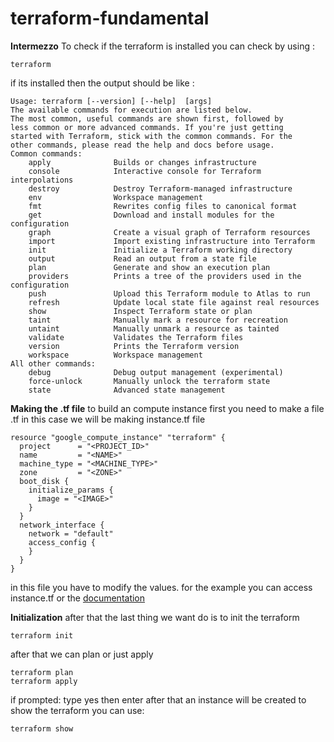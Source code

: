 # terraform-fundamental
**Intermezzo**
To check if the terraform is installed you can check by using :

    terraform

if its installed then the output should be like :

    Usage: terraform [--version] [--help]  [args]
    The available commands for execution are listed below.
    The most common, useful commands are shown first, followed by
    less common or more advanced commands. If you're just getting
    started with Terraform, stick with the common commands. For the
    other commands, please read the help and docs before usage.
    Common commands:
        apply              Builds or changes infrastructure
        console            Interactive console for Terraform interpolations
        destroy            Destroy Terraform-managed infrastructure
        env                Workspace management
        fmt                Rewrites config files to canonical format
        get                Download and install modules for the configuration
        graph              Create a visual graph of Terraform resources
        import             Import existing infrastructure into Terraform
        init               Initialize a Terraform working directory
        output             Read an output from a state file
        plan               Generate and show an execution plan
        providers          Prints a tree of the providers used in the configuration
        push               Upload this Terraform module to Atlas to run
        refresh            Update local state file against real resources
        show               Inspect Terraform state or plan
        taint              Manually mark a resource for recreation
        untaint            Manually unmark a resource as tainted
        validate           Validates the Terraform files
        version            Prints the Terraform version
        workspace          Workspace management
    All other commands:
        debug              Debug output management (experimental)
        force-unlock       Manually unlock the terraform state
        state              Advanced state management

**Making the .tf file**
to build an compute instance first you need to make a file .tf in this case we will be making instance.tf file

    resource "google_compute_instance" "terraform" {
      project      = "<PROJECT_ID>"
      name         = "<NAME>"
      machine_type = "<MACHINE_TYPE>"
      zone         = "<ZONE>"
      boot_disk {
        initialize_params {
          image = "<IMAGE>"
        }
      }
      network_interface {
        network = "default"
        access_config {
        }
      }
    }
in this file you have to modify the values. for the example you can access instance.tf
or the [documentation](https://cloud.google.com/docs/terraform)

**Initialization**
after that the last thing we want do is to init the terraform

    terraform init
after that we can plan or just apply

    terraform plan
    terraform apply
if prompted: type yes then enter
after that an instance will be created
to show the terraform you can use:

    terraform show
